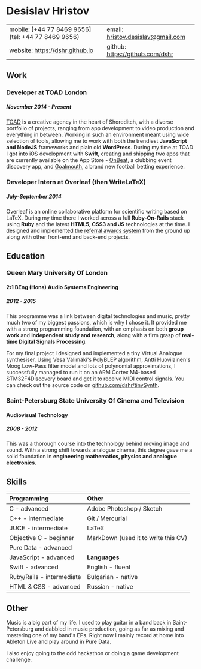 # Desislav Hristov

|                                                  |                                    |
|--------------------------------------------------|------------------------------------|
|mobile: [+44 77 8469 9656](tel: +44 77 8469 9656) |email: <hristov.desislav@gmail.com> |
|website: <https://dshr.github.io>                 |github: <https://github.com/dshr>   |

## Work

### Developer at TOAD London
##### November 2014 - Present

[TOAD](https://toadlondon.com) is a creative agency in the heart of Shoreditch, with a diverse portfolio of projects, ranging from app development to video production and everything in between. Working in such an environment meant using wide selection of tools, allowing me to work with both the trendiest **JavaScript and NodeJS** frameworks and plain old **WordPress**. During my time at TOAD I got into iOS development with **Swift**, creating and shipping two apps that are currently available on the App Store - [OnBeat](https://itunes.apple.com/gb/app/onbeat-the-art-of-clubbing/id1046460886), a clubbing event discovery app, and [Goalmouth](https://itunes.apple.com/gb/app/goalmouth-premier-league-predictions/id1093231381), a brand new football betting experience.

### Developer Intern at Overleaf (then WriteLaTeX)
##### July-September 2014

Overleaf is an online collaborative platform for scientific writing based on LaTeX. During my time there I worked across a full **Ruby-On-Rails** stack using **Ruby** and the latest **HTML5, CSS3 and JS** technologies at the time. I designed and implemented the [referral awards system](https://www.writelatex.com/space) from the ground up along with other front-end and back-end projects.

## Education

### Queen Mary University Of London
#### 2:1 BEng (Hons) Audio Systems Engineering
##### 2012 - 2015

This programme was a link between digital technologies and music, pretty much two of my biggest passions, which is why I chose it. It provided me with a strong programming foundation, with an emphasis on both **group work** and **independent study and research**, along with a firm grasp of **real-time Digital Signals Processing**.

For my final project I designed and implemented a tiny Virtual Analogue synthesiser. Using Vesa Välimäki's PolyBLEP algorithm, Antti Huovilainen's Moog Low-Pass filter model and lots of polynomial approximations, I successfully managed to run it on an ARM Cortex M4-based STM32F4Discovery board and get it to receive MIDI control signals. You can check out the source code on [github.com/dshr/tinySynth](https://github.com/dshr/tinySynth).

### Saint-Petersburg State University Of Cinema and Television
#### Audiovisual Technology
##### 2008 - 2012

This was a thorough course into the technology behind moving image and sound. With a strong shift towards analogue cinema, this degree gave me a solid foundation in **engineering mathematics, physics and analogue electronics.**

## Skills

|**Programming**           |**Other**                           |
|:-------------------------|:-----------------------------------|
|C - advanced              |Adobe Photoshop / Sketch            |
|C++ - intermediate        |Git / Mercurial                     |
|JUCE - intermediate       |LaTeX                               |
|Objective C - beginner    |MarkDown (used it to write this CV) |
|Pure Data - advanced      |                                    |
|JavaScript - advanced     |**Languages**                       |
|Swift - advanced          |English - fluent                    |
|Ruby/Rails - intermediate |Bulgarian - native                  |
|HTML & CSS - advanced     |Russian - native                    |

## Other

Music is a big part of my life. I used to play guitar in a band back in Saint-Petersburg and dabbled in music production, going as far as mixing and mastering one of my band's EPs. Right now I mainly record at home into Ableton Live and play around in Pure Data.

I also enjoy going to the odd hackathon or doing a game development challenge.
